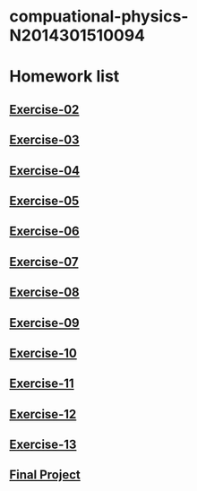 # compuational-physics-N2014301510094
# Homework list  
## [Exercise-02](https://www.zybuluo.com/lhd2014/note/504825)  
## [Exercise-03](https://www.zybuluo.com/lhd2014/note/513011)  
## [Exercise-04](https://www.zybuluo.com/lhd2014/note/525968)  
## [Exercise-05](https://www.zybuluo.com/lhd2014/note/534039)  
## [Exercise-06](https://www.zybuluo.com/lhd2014/note/542124)  
## [Exercise-07](https://www.zybuluo.com/lhd2014/note/550278)  
## [Exercise-08](https://www.zybuluo.com/lhd2014/note/565410)  
## [Exercise-09](https://www.zybuluo.com/lhd2014/note/565406)  
## [Exercise-10](https://www.zybuluo.com/lhd2014/note/581435)  
## [Exercise-11](https://www.zybuluo.com/lhd2014/note/589641)  
## [Exercise-12](https://www.zybuluo.com/lhd2014/note/597617)  
## [Exercise-13](https://www.zybuluo.com/lhd2014/note/604731)  
## [Final Project](https://www.zybuluo.com/lhd2014/note/624854)  

